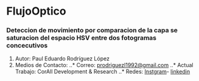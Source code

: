 # FlujoOptico
### Deteccion de movimiento por comparacion de la capa se saturacion del espacio HSV entre dos fotogramas concecutivos
1. Autor: Paul Eduardo Rodríguez López
2. Medios de Contacto:
..* Correo: prodriguezl1992@gmail.com
..* Actual Trabajo: CorAll Development & Research
..* Redes: [Instgram](https://www.instagram.com/pauleduardorodriguezlopez/)- [linkedin](https://www.linkedin.com/in/paul-rodriguez-lopez-53588750/)
